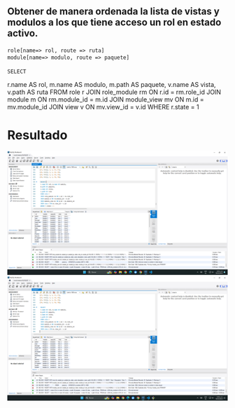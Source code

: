 ## Obtener de manera ordenada la lista de vistas y modulos a los que tiene acceso un rol en estado activo. 
    role[name=> rol, route => ruta]
    module[name=> modulo, route => paquete]
    
    SELECT 
 r.name AS rol, m.name AS modulo,
 m.path AS paquete,
 v.name AS vista, 
 v.path AS ruta 
 FROM role r
 JOIN role_module rm ON r.id = rm.role_id
 JOIN module m ON rm.module_id = m.id 
 JOIN module_view mv ON m.id = mv.module_id 
 JOIN view v ON mv.view_id = v.id 
 WHERE r.state = 1 
 
 # Resultado

 ![caso1](img/caso1.png)
 ![completa](img/completa.png)
